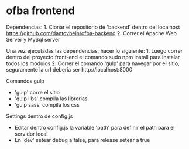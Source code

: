 # ofba frontend

Dependencias:
	1. Clonar el repositorio de 'backend' dentro del localhost https://github.com/dantovbein/ofba-backend
	2. Correr el Apache Web Server y MySql server


Una vez ejecutadas las dependencias, hacer lo siguiente:
	1. Luego correr dentro del proyecto front-end el comando sudo npm install para instalar todos los modulos
	2. Correr el comando 'gulp' para navegar por el sitio, seguramente la url deberia ser http://localhost:8000
	

Comandos gulp
- 'gulp' corre el sitio
- 'gulp libs' compila las librerias
- 'gulp sass' compila los css

Settings dentro de config.js
- Editar dentro config.js la variable 'path' para definir el path para el servidor local
- En 'dev' setear debug a false, para release setear a true